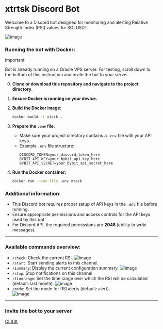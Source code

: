 # xtrtsk Discord Bot

Welcome to a Discord bot designed for monitoring and alerting Relative Strength Index (RSI) values for SOLUSDT.


![image](https://github.com/piotrlis98/xtrtsk/assets/31008706/3c4083a0-8668-4c85-bf01-97662634ac06)



### Running the bot with Docker:

> [!IMPORTANT]  
> Bot is already running on a Oracle VPS server.
> For testing, scroll down to the bottom of this instruction and invite the bot to your server.

0. **Clone or download this repository and navigate to the project directory**.

1. **Ensure Docker is running on your device.**

2. **Build the Docker image:**
   ```bash
   docker build -t xtask .
   ```

3. **Prepare the `.env` file:**
   - Make sure your project directory contains a `.env` file with your API keys.
   - Example `.env` file structure:
     ```plaintext
     DISCORD_TOKEN=your_discord_token_here
     BYBIT_API_KEY=your_bybit_api_key_here
     BYBIT_API_SECRET=your_bybit_api_secret_here
     ```

4. **Run the Docker container:**
   ```bash
   docker run --env-file .env xtask
   ```

### Additional information:
- This Discord bot requires proper setup of API keys in the `.env` file before running.
- Ensure appropriate permissions and access controls for the API keys used by this bot.
- For Discord API, the required permissions are **2048** (ability to write messages). 

___

### Available commands overview:

- `/check`: Check the current RSI. ![image](https://github.com/piotrlis98/xtrtsk/assets/31008706/c339b303-0714-4bcf-b064-c9193a9d68f7)
- `/start`: Start sending alerts to this channel.
- `/summary`: Display the current configuration summary. ![image](https://github.com/piotrlis98/xtrtsk/assets/31008706/2adb9d6d-418a-43e5-b772-24f1df62d2e4)
- `/stop`: Stop notifications on this channel.
- `/timerange`: Set the time range over which the RSI will be calculated (default: last month). ![image](https://github.com/piotrlis98/xtrtsk/assets/31008706/9ec457b6-a4fd-4ad9-94f2-3f7586d601ff)
- `/mode`: Set the mode for RSI alerts (default: alert). \
  ![image](https://github.com/piotrlis98/xtrtsk/assets/31008706/e66fcd9b-cbe3-4a88-855e-8dc8656a9b76)

___

### Invite the bot to your server
[CLICK](https://discord.com/oauth2/authorize?client_id=1254165520194867372&permissions=2048&integration_type=0&scope=bot)
